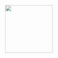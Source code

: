 <p align="center">
  <img src="https://docs.nestjs.com/assets/logo-small.svg" width="150px" height="150px"/>
</p>


